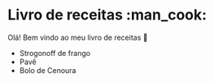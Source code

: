 <h1>Livro de receitas :man_cook:</h1> 

Olá! Bem vindo ao meu livro de receitas :handshake:

- Strogonoff de frango
- Pavê
- Bolo de Cenoura
